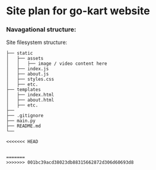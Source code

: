 # Site plan for go-kart website



### Navagational structure:

Site filesystem structure:

``` 
├── static
│   ├── assets
│   │   ├── image / video content here
│   ├── index.js
│   ├── about.js
│   ├── styles.css
│   ├── etc.
├── templates
│   ├── index.html
│   ├── about.html
│   ├── etc.
├── 
├── .gitignore
├── main.py
├── README.md
└── 

<<<<<<< HEAD
```

```

=======
>>>>>>> 001bc39acd38023db88315662872d306d60693d8
```